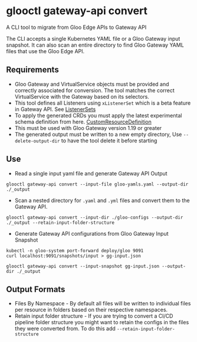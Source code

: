 # glooctl gateway-api convert 
A CLI tool to migrate from Gloo Edge APIs to Gateway API

The CLI accepts a single Kubernetes YAML file or a Gloo Gateway input snapshot. It can also scan an entire directory to find Gloo Gateway YAML files that use the Gloo Edge API. 

## Requirements
* Gloo Gateway and VirtualService objects must be provided and correctly associated for conversion. The tool matches the correct VirtualService with the Gateway based on its selectors.
* This tool defines all Listeners using `xListenerSet` which is a beta feature in Gateway API. See [ListenerSets](https://gateway-api.sigs.k8s.io/geps/gep-1713/)
* To apply the generated CRDs you must apply the latest experimental schema definition from here. [CustomResourceDefinition](https://github.com/kubernetes-sigs/gateway-api/blob/main/config/crd/experimental/gateway.networking.k8s.io_gateways.yaml)
* This must be used with Gloo Gateway version 1.19 or greater
* The generated output must be written to a new empty directory, Use `--delete-output-dir` to have the tool delete it before starting

## Use

* Read a single input yaml file and generate Gateway API Output

```shell
glooctl gateway-api convert --input-file gloo-yamls.yaml --output-dir ./_output
```

* Scan a nested directory for `.yaml` and `.yml` files and convert them to the Gateway API. 

```shell
glooctl gateway-api convert --input-dir ./gloo-configs --output-dir ./_output --retain-input-folder-structure
```

* Generate Gateway API configurations from Gloo Gateway Input Snapshot

```shell
kubectl -n gloo-system port-forward deploy/gloo 9091
curl localhost:9091/snapshots/input > gg-input.json

glooctl gateway-api convert --input-snapshot gg-input.json --output-dir ./_output
```

## Output Formats

- Files By Namespace - By default all files will be written to individual files per resource in folders based on their respective namespaces.
- Retain input folder structure - If you are trying to convert a CI/CD pipeline folder structure you might want to retain the configs in the files they were converted from. To do this add `--retain-input-folder-structure`